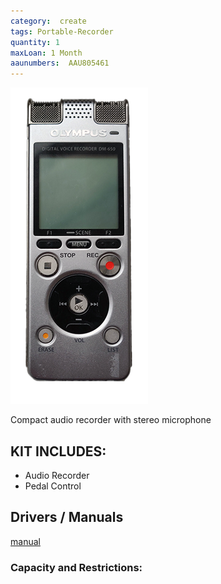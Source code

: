 ```yaml
---
category:  create
tags: Portable-Recorder
quantity: 1
maxLoan: 1 Month
aaunumbers:  AAU805461
---
```

![Dictaphone](/assets/images/equip/olympusD650.png)

Compact audio recorder with stereo microphone
## KIT INCLUDES:
-  Audio Recorder 
-  Pedal Control

## Drivers / Manuals
[manual](https://download.aws.olympus.eu/consumer/manuals/audio/DM-670_650_MANUAL_EN.pdf)



### Capacity and Restrictions:
